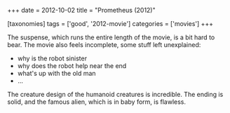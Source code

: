 +++
date = 2012-10-02
title = "Prometheus (2012)"

[taxonomies]
tags = ['good', '2012-movie']
categories = ['movies']
+++

The suspense, which runs the entire length of the movie, is a bit hard
to bear. The movie also feels incomplete, some stuff left unexplained:

-   why is the robot sinister
-   why does the robot help near the end
-   what\'s up with the old man
-   \...

The creature design of the humanoid creatures is incredible. The ending
is solid, and the famous alien, which is in baby form, is flawless.
